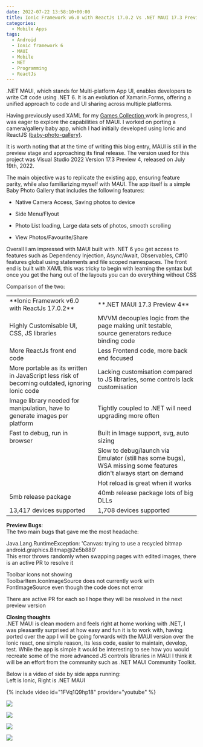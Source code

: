 ```yaml
---
date: 2022-07-22 13:58:10+00:00
title: Ionic Framework v6.0 with ReactJs 17.0.2 Vs .NET MAUI 17.3 Preview 4
categories:
  - Mobile Apps
tags:
  - Android
  - Ionic framework 6
  - MAUI
  - Mobile
  - NET
  - Programming
  - ReactJs
---
```


.NET MAUI, which stands for Multi-platform App UI, enables developers to write C# code using .NET 6. It is an evolution of Xamarin.Forms, offering a unified approach to code and UI sharing across multiple platforms.

Having previously used XAML for my [Games Collection ](https://mckellar.wordpress.com/2016/07/10/xamarin-games-collection-wip/)work in progress, I was eager to explore the capabilities of MAUI. I worked on porting a camera/gallery baby app, which I had initially developed using Ionic and ReactJS ([baby-photo-gallery)](https://mckellar.wordpress.com/2022/03/25/baby-photo-gallery/).

It is worth noting that at the time of writing this blog entry, MAUI is still in the preview stage and approaching its final release. The version used for this project was Visual Studio 2022 Version 17.3 Preview 4, released on July 19th, 2022.

The main objective was to replicate the existing app, ensuring feature parity, while also familiarizing myself with MAUI. The app itself is a simple Baby Photo Gallery that includes the following features:

- Native Camera Access, Saving photos to device

- Side Menu/Flyout

- Photo List loading, Large data sets of photos, smooth scrolling

- View Photos/Favourite/Share

Overall I am impressed with MAUI built with .NET 6 you get access to features such as Dependency Injection, Async/Await, Observables, C#10 features global using statements and file scoped namespaces. The front end is built with XAML this was tricky to begin with learning the syntax but once you get the hang out of the layouts you can do everything without CSS

Comparison of the two:

<table ><tbody ><tr >
<td >**Ionic Framework v6.0 with ReactJs 17.0.2**
</td>
<td >**.NET MAUI 17.3 Preview 4**
</td></tr><tr >
<td >Highly Customisable UI, CSS, JS libraries
</td>
<td >MVVM decouples logic from the page making unit testable, source generators reduce binding code
</td></tr><tr >
<td >More ReactJs front end code
</td>
<td >Less Frontend code, more back end focused
</td></tr><tr >
<td >More portable as its written in JavaScript less risk of becoming outdated, ignoring Ionic code
</td>
<td >Lacking customisation compared to JS libraries, some controls lack customisation
</td></tr><tr >
<td >Image library needed for manipulation, have to generate images per platform
</td>
<td >Tightly coupled to .NET will need upgrading more often
</td></tr><tr >
<td >Fast to debug, run in browser
</td>
<td >Built in Image support, svg, auto sizing
</td></tr><tr >
<td >
</td>
<td >Slow to debug/launch via Emulator (still has some bugs), WSA missing some features didn't always start on demand
</td></tr><tr >
<td >
</td>
<td >Hot reload is great when it works
</td></tr><tr >
<td >5mb release package
</td>
<td >40mb release package lots of big DLLs
</td></tr><tr >
<td >13,417 devices supported
</td>
<td >1,708 devices supported
</td></tr></tbody></table>

**Preview Bugs**:  
The two main bugs that gave me the most headache:

Java.Lang.RuntimeException: 'Canvas: trying to use a recycled bitmap android.graphics.Bitmap@2e5b880'  
This error throws randomly when swapping pages with edited images, there is an active PR to resolve it

Toolbar icons not showing  
ToolbarItem.IconImageSource does not currently work with FontImageSource even though the code does not error

There are active PR for each so I hope they will be resolved in the next preview version

**Closing thoughts**  
.NET MAUI is clean modern and feels right at home working with .NET, I was pleasantly surprised at how easy and fun it is to work with, having ported over the app I will be going forwards with the MAUI version over the Ionic react, one simple reason, its less code, easier to maintain, develop, test. While the app is simple it would be interesting to see how you would recreate some of the more advanced JS controls libraries in MAUI I think it will be an effort from the community such as .NET MAUI Community Toolkit.

Below is a video of side by side apps running:  
Left is Ionic, Right is .NET MAUI

{% include video id="1FVq1Q9hp18" provider="youtube" %}

[![](/assets/images/2022/07/maui-home.jpg?w=491)](/assets/images/2022/07/maui-home.jpg)

[![](/assets/images/2022/07/maui-gallery.jpg?w=489)](/assets/images/2022/07/maui-gallery.jpg)

[![](/assets/images/2022/07/ionic-home.jpg?w=490)](/assets/images/2022/07/ionic-home.jpg)

[![](/assets/images/2022/07/ionic-gallery.jpg?w=491)](/assets/images/2022/07/ionic-gallery.jpg)
